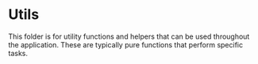 # Utils

This folder is for utility functions and helpers that can be used throughout the application. These are typically pure functions that perform specific tasks.

